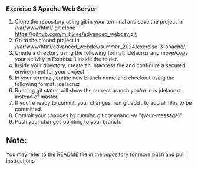 ### Exercise 3 Apache Web Server
1. Clone the repository using git in your terminal and save the project in /var/www/html/
    git clone https://github.com/milkylee/advanced_webdev.git
2. Go to the cloned project in /var/www/html/advanced_webdev/summer_2024/exercise-3-apache/.
3. Create a directory using the following format: jdelacruz and move/copy your activity in Exercise 1 inside the folder.
3. Inside your directory, create an .htaccess file and configure a secured environment for your project.
4. In your terminal, create new branch name and checkout using the following format: jdelacruz
5. Running git status will show the current branch you're in is jdelacruz instead of master.
6. If you're ready to commit your changes, run git add . to add all files to be committed.
7. Commit your changes by running git command -m "(your-message)"
8. Push your changes pointing to your branch.

## Note: 
You may refer to the README file in the repository for more push and pull instructions